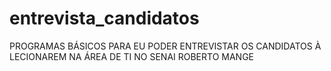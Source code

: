 # entrevista_candidatos

PROGRAMAS BÁSICOS PARA EU PODER ENTREVISTAR OS CANDIDATOS À LECIONAREM NA ÁREA DE TI NO SENAI ROBERTO MANGE
